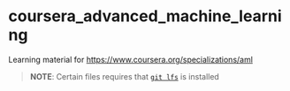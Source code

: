 # coursera_advanced_machine_learning
Learning material for https://www.coursera.org/specializations/aml

> **NOTE**: Certain files requires that [`git lfs`](https://git-lfs.github.com) is installed

